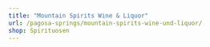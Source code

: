 ```yaml
---
title: "Mountain Spirits Wine & Liquor"
url: /pagosa-springs/mountain-spirits-wine-und-liquor/
shop: Spirituosen
---
```

